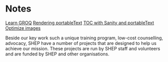 
# Notes

[Learn GROQ](https://hdoro.dev/learn-groq)
[Rendering portableText](https://hdoro.dev/rendering-portable-text-from-scratch)
[TOC with Sanity and portableText](https://kittygiraudel.com/2022/05/19/table-of-contents-with-sanity-portable-text/)
[Optimize images ](https://hdoro.dev/performant-sanity-io-images)

Beside our key work such a unique training program, low-cost counselling,  advocacy, SHEP have a number of projects that are designed to help us achieve our mission. These projects are run by SHEP staff and volunteers and are funded by SHEP and other organisations.